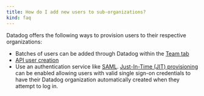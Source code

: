 ```yaml
---
title: How do I add new users to sub-organizations?
kind: faq
---
```


Datadog offers the following ways to provision users to their respective organizations:

* Batches of users can be added through Datadog within the [Team tab][1]
* [API user creation][2]
* Use an authentication service like [SAML][3]. [Just-In-Time (JIT) provisioning][4] can be enabled allowing users with valid single sign-on credentials to have their Datadog organization automatically created when they attempt to log in.

[1]: /account_management/users/
[2]: /api/v1/users/
[3]: /account_management/saml/
[4]: /account_management/saml/#just-in-time-provisioning-jit-provisioning
